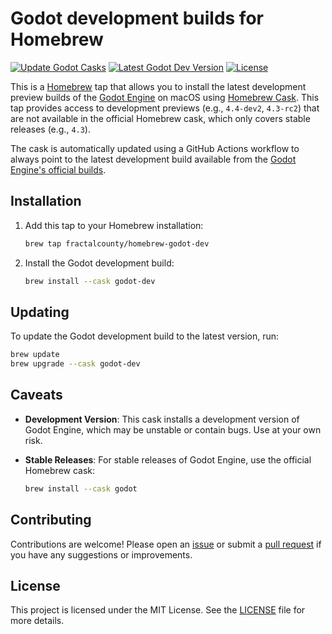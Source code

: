 # Godot development builds for Homebrew

[![Update Godot Casks](https://github.com/fractalcounty/homebrew-godot-dev/actions/workflows/update-cask.yml/badge.svg)](https://github.com/fractalcounty/homebrew-godot-dev/actions/workflows/update-cask.yml)
[![Latest Godot Dev Version](https://img.shields.io/github/v/tag/godotengine/godot-builds?label=version&include_prereleases&sort=semver)](https://github.com/godotengine/godot-builds/releases)
[![License](https://img.shields.io/github/license/fractalcounty/homebrew-godot-dev)](LICENSE)

This is a [Homebrew](https://brew.sh/) tap that allows you to install the latest development preview builds of the [Godot Engine](https://godotengine.org/) on macOS using [Homebrew Cask](https://github.com/Homebrew/homebrew-cask). This tap provides access to development previews (e.g., `4.4-dev2`, `4.3-rc2`) that are not available in the official Homebrew cask, which only covers stable releases (e.g., `4.3`).

The cask is automatically updated using a GitHub Actions workflow to always point to the latest development build available from the [Godot Engine's official builds](https://github.com/godotengine/godot-builds/releases).

## Installation

1. Add this tap to your Homebrew installation:

    ```zsh
    brew tap fractalcounty/homebrew-godot-dev
    ```

2. Install the Godot development build:

    ```zsh
    brew install --cask godot-dev
    ```

## Updating

To update the Godot development build to the latest version, run:

```zsh
brew update
brew upgrade --cask godot-dev
```

## Caveats

- **Development Version**: This cask installs a development version of Godot Engine, which may be unstable or contain bugs. Use at your own risk.
- **Stable Releases**: For stable releases of Godot Engine, use the official Homebrew cask:

    ```zsh
    brew install --cask godot
    ```

## Contributing

Contributions are welcome! Please open an [issue](https://github.com/fractalcounty/homebrew-godot-dev/issues) or submit a [pull request](https://github.com/fractalcounty/homebrew-godot-dev/pulls) if you have any suggestions or improvements.

## License

This project is licensed under the MIT License. See the [LICENSE](LICENSE) file for more details.
